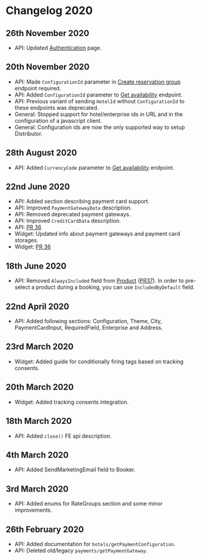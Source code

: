 # Changelog 2020

## 26th November 2020

* API: Updated [Authentication](../booking-engine-api/guidelines/authentication.md) page.

## 20th November 2020

* API: Made `ConfigurationId` parameter in [Create reservation group](../booking-engine-api/operations/reservation-groups.md#create-reservation-group) endpoint required.
* API: Added `ConfigurationId` parameter to [Get availability](../booking-engine-api/operations/hotels.md#get-availability) endpoint.
* API: Previous variant of sending `HotelId` without `ConfigurationId` to these endpoints was deprecated.
* General: Stopped support for hotel/enterprise ids in URL and in the configuration of a javascript client.
* General: Configuration ids are now the only supported way to setup Distributor.

## 28th August 2020

* API: Added `CurrencyCode` parameter to [Get availability](../booking-engine-api/operations/hotels.md#get-availability) endpoint.

## 22nd June 2020

* API: Added section describing payment card support.
* API: Improved `PaymentGatewayData` description.
* API: Removed deprecated payment gateways.
* API: Improved `CreditCardData` description.
* API: [PR 36](https://github.com/MewsSystems/gitbook-distributor-guide/pull/36/files)
* Widget: Updated info about payment gateways and payment card storages. 
* Widget: [PR 36](https://github.com/MewsSystems/gitbook-distributor-guide/pull/36/files)

## 18th June 2020

* API: Removed `AlwaysIncluded` field from [Product](../booking-engine-api/operations/hotels.md#product) \([PR37](https://github.com/MewsSystems/gitbook-distributor-guide/pull/37/files)\). In order to pre-select a product during a booking, you can use `IncludedByDefault` field.

## 22nd April 2020

* API: Added following sections: Configuration, Theme, City, PaymentCardInput, RequiredField, Enterprise and Address.

## 23rd March 2020

* Widget: Added guide for conditionally firing tags based on tracking consents.

## 20th March 2020

* Widget: Added tracking consents integration.

## 18th March 2020

* API: Added `close()` FE api description.

## 4th March 2020

* API: Added SendMarketingEmail field to Booker.

## 3rd March 2020

* API: Added enums for RateGroups section and some minor improvements.

## 26th February 2020

* API: Added documentation for `hotels/getPaymentConfiguration`.
* API: Deleted old/legacy `payments/getPaymentGateway`.
